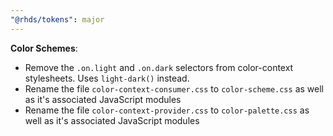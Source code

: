 ```yaml
---
"@rhds/tokens": major
---
```

**Color Schemes**:
- Remove the `.on.light` and `.on.dark` selectors from color-context stylesheets. Uses `light-dark()` instead.
- Rename the file `color-context-consumer.css` to `color-scheme.css` as well as it's associated JavaScript modules
- Rename the file `color-context-provider.css` to `color-palette.css` as well as it's associated JavaScript modules
